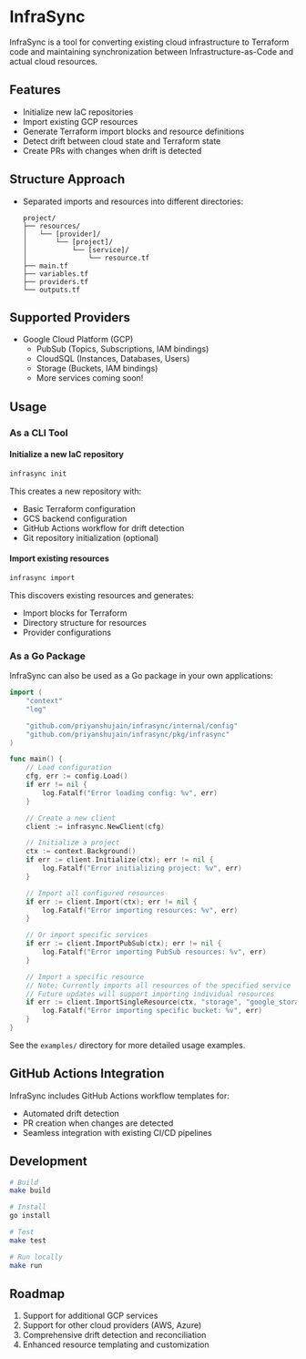 # InfraSync

InfraSync is a tool for converting existing cloud infrastructure to Terraform code and maintaining synchronization between Infrastructure-as-Code and actual cloud resources.

## Features

- Initialize new IaC repositories
- Import existing GCP resources
- Generate Terraform import blocks and resource definitions
- Detect drift between cloud state and Terraform state
- Create PRs with changes when drift is detected

## Structure Approach
- Separated imports and resources into different directories:
  ```
  project/
  ├── resources/
  │   └── [provider]/
  │       └── [project]/
  │           └── [service]/
  │               └── resource.tf
  ├── main.tf
  ├── variables.tf
  ├── providers.tf
  └── outputs.tf
  ```

## Supported Providers

- Google Cloud Platform (GCP)
  - PubSub (Topics, Subscriptions, IAM bindings)
  - CloudSQL (Instances, Databases, Users)
  - Storage (Buckets, IAM bindings)
  - More services coming soon!

## Usage

### As a CLI Tool

#### Initialize a new IaC repository

```bash
infrasync init
```

This creates a new repository with:
- Basic Terraform configuration
- GCS backend configuration
- GitHub Actions workflow for drift detection
- Git repository initialization (optional)

#### Import existing resources

```bash
infrasync import
```

This discovers existing resources and generates:
- Import blocks for Terraform
- Directory structure for resources
- Provider configurations

### As a Go Package

InfraSync can also be used as a Go package in your own applications:

```go
import (
	"context"
	"log"

	"github.com/priyanshujain/infrasync/internal/config"
	"github.com/priyanshujain/infrasync/pkg/infrasync"
)

func main() {
	// Load configuration
	cfg, err := config.Load()
	if err != nil {
		log.Fatalf("Error loading config: %v", err)
	}

	// Create a new client
	client := infrasync.NewClient(cfg)

	// Initialize a project
	ctx := context.Background()
	if err := client.Initialize(ctx); err != nil {
		log.Fatalf("Error initializing project: %v", err)
	}

	// Import all configured resources
	if err := client.Import(ctx); err != nil {
		log.Fatalf("Error importing resources: %v", err)
	}

	// Or import specific services
	if err := client.ImportPubSub(ctx); err != nil {
		log.Fatalf("Error importing PubSub resources: %v", err)
	}

	// Import a specific resource
	// Note: Currently imports all resources of the specified service
	// Future updates will support importing individual resources
	if err := client.ImportSingleResource(ctx, "storage", "google_storage_bucket", "my-bucket"); err != nil {
		log.Fatalf("Error importing specific bucket: %v", err)
	}
}
```

See the `examples/` directory for more detailed usage examples.

## GitHub Actions Integration

InfraSync includes GitHub Actions workflow templates for:
- Automated drift detection
- PR creation when changes are detected
- Seamless integration with existing CI/CD pipelines

## Development

```bash
# Build
make build

# Install
go install

# Test
make test

# Run locally
make run
```

## Roadmap
1. Support for additional GCP services
2. Support for other cloud providers (AWS, Azure)
3. Comprehensive drift detection and reconciliation
4. Enhanced resource templating and customization